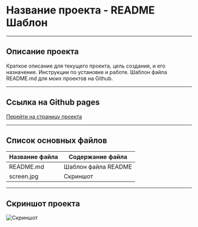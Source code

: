 # Название проекта - README Шаблон
***

## Описание проекта
Краткое описание для текущего проекта, цель создания, и его назначение. Инструкции по установке и работе. Шаблон файла README.md для моих проектов на Github.

***

## Ссылка на Github pages
[Перейти на страницу проекта](Ссылка)

***

## Список основных файлов
Название файла  | Содержание файла
----------------|----------------------
README.md       | Шаблон файла README
screen.jpg      | Скриншот

***

## Скриншот проекта
![Скриншот](Ссылка)